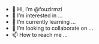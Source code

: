 - 👋 Hi, I’m @fouzirmzi
- 👀 I’m interested in ...
- 🌱 I’m currently learning ...
- 💞️ I’m looking to collaborate on ...
- 📫 How to reach me ...

<!---
fouzirmzi/fouzirmzi is a ✨ special ✨ repository because its `README.md` (this file) appears on your GitHub profile.
You can click the Preview link to take a look at your changes.
--->
